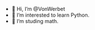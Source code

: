 - 👋 Hi, I’m @VonWerbet
- 👀 I’m interested to learn Python.
- 🌱 I’m studing math.

<!---
VonWerbet/VonWerbet is a ✨ special ✨ repository because its `README.md` (this file) appears on your GitHub profile.
You can click the Preview link to take a look at your changes.
--->
